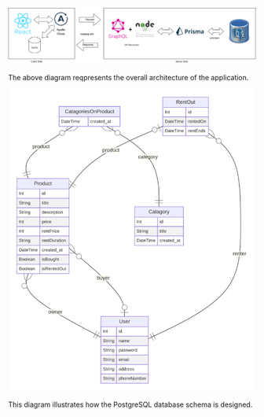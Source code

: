 ![Alt text](https://github.com/RafsanQ/Teebay/blob/main/TeebayArchitecture.png)

The above diagram reqpresents the overall architecture of the application.

![Alt text](https://github.com/RafsanQ/Teebay/blob/main/prisma-erd.svg)

This diagram illustrates how the PostgreSQL database schema is designed. 